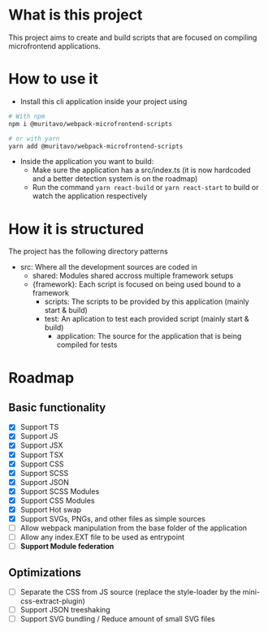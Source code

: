 # What is this project
This project aims to create and build scripts that are focused on compiling microfrontend applications.

# How to use it
- Install this cli application inside your project using
```bash
# With npm
npm i @muritavo/webpack-microfrontend-scripts

# or with yarn
yarn add @muritavo/webpack-microfrontend-scripts
```
- Inside the application you want to build:
    - Make sure the application has a src/index.ts (it is now hardcoded and a better detection system is on the roadmap)
    - Run the command ``yarn react-build`` or ``yarn react-start`` to build or watch the application respectively

# How it is structured
The project has the following directory patterns

- src: Where all the development sources are coded in
    - shared: Modules shared accross multiple framework setups
    - {framework}: Each script is focused on being used bound to a framework
        - scripts: The scripts to be provided by this application (mainly start & build)
        - test: An aplication to test each provided script (mainly start & build)
            - application: The source for the application that is being compiled for tests

# Roadmap
## Basic functionality
- [x] Support TS 
- [x] Support JS 
- [x] Support JSX 
- [x] Support TSX 
- [x] Support CSS
- [x] Support SCSS
- [x] Support JSON
- [x] Support SCSS Modules
- [x] Support CSS Modules
- [x] Support Hot swap
- [x] Support SVGs, PNGs, and other files as simple sources
- [ ] Allow webpack manipulation from the base folder of the application
- [ ] Allow any index.EXT file to be used as entrypoint
- [ ] **Support Module federation**

## Optimizations
- [ ] Separate the CSS from JS source (replace the style-loader by the mini-css-extract-plugin)
- [ ] Support JSON treeshaking
- [ ] Support SVG bundling / Reduce amount of small SVG files